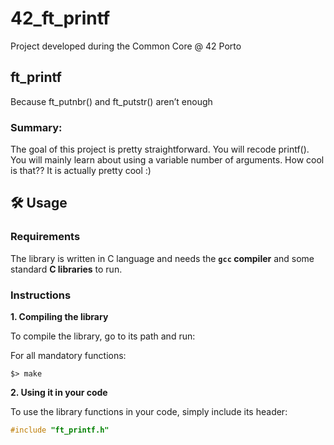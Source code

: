 # 42_ft_printf
Project developed during the Common Core @ 42 Porto

## ft_printf
Because ft_putnbr() and ft_putstr() aren’t enough

### Summary:
The goal of this project is pretty straightforward. You will recode printf().
You will mainly learn about using a variable number of arguments. How cool is that??
It is actually pretty cool :)
## 🛠️ Usage

### Requirements

The library is written in C language and needs the **`gcc` compiler** and some standard **C libraries** to run.

### Instructions

**1. Compiling the library**

To compile the library, go to its path and run:

For all mandatory functions:

```shell
$> make
```

**2. Using it in your code**

To use the library functions in your code, simply include its header:

```C
#include "ft_printf.h"
```

